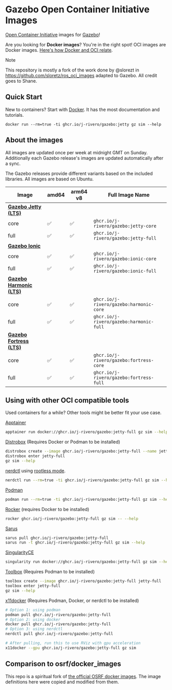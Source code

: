 # Gazebo Open Container Initiative Images

[Open Container Initiative](https://opencontainers.org/) images for [Gazebo](https://gazebosim.org)!


Are you looking for **Docker images**?
You're in the right spot!
OCI images are Docker images.
[Here's how Docker and OCI relate](https://www.docker.com/blog/demystifying-open-container-initiative-oci-specifications/).

> [!NOTE]  
> This repository is mostly a fork of the work done by @slorezt in https://github.com/sloretz/ros_oci_images
> adapted to Gazebo. All credit goes to Shane.

## Quick Start

New to containers? Start with [Docker](https://docs.docker.com/get-docker/). It has the most documentation and tutorials.

```
docker run --rm=true -ti ghcr.io/j-rivero/gazebo:jetty gz sim --help
```

## About the images

All images are updated once per week at midnight GMT on Sunday.
Additionally each Gazebo release's images are updated automatically after a sync.

The Gazebo releases provide different variants based on the included libraries.
All images are based on Ubuntu.

| Image           | amd64 | arm64 v8 | Full Image Name                                |
|-----------------|-------|----------|-----------------------------------------------|
| **[Gazebo Jetty (LTS)](https://gazebosim.org/docs/jetty)** | | | |
| core            | ✅     | ✅        | `ghcr.io/j-rivero/gazebo:jetty-core`           |
| full            | ✅     | ✅        | `ghcr.io/j-rivero/gazebo:jetty-full`           |
| **[Gazebo Ionic](https://gazebosim.org/docs/ionic)** | | | |
| core            | ✅     | ✅        | `ghcr.io/j-rivero/gazebo:ionic-core`           |
| full            | ✅     | ✅        | `ghcr.io/j-rivero/gazebo:ionic-full`           |
| **[Gazebo Harmonic (LTS)](https://gazebosim.org/docs/harmonic)** | | | |
| core            | ✅     | ✅        | `ghcr.io/j-rivero/gazebo:harmonic-core`        |
| full            | ✅     | ✅        | `ghcr.io/j-rivero/gazebo:harmonic-full`        |
| **[Gazebo Fortress (LTS)](https://gazebosim.org/docs/fortress)** | | | |
| core            | ✅     | ✅        | `ghcr.io/j-rivero/gazebo:fortress-core`        |
| full            | ✅     | ✅        | `ghcr.io/j-rivero/gazebo:fortress-full`        |

## Using with other OCI compatible tools

Used containers for a while?
Other tools might be better fit your use case.

[Apptainer](https://apptainer.org/)

```bash
apptainer run docker://ghcr.io/j-rivero/gazebo:jetty-full gz sim --help
```

[Distrobox](https://github.com/89luca89/distrobox) (Requires Docker or Podman to be installed)

```bash
distrobox create --image ghcr.io/j-rivero/gazebo:jetty-full --name jetty-full
distrobox enter jetty-full
gz sim --help
```

[nerdctl](https://github.com/containerd/nerdctl) using [rootless mode](https://github.com/containerd/nerdctl?tab=readme-ov-file#rootless-mode).

```bash
nerdctl run --rm=true -ti ghcr.io/j-rivero/gazebo:jetty-full gz sim --help
```

[Podman](https://podman.io/)

```bash
podman run --rm=true -ti ghcr.io/j-rivero/gazebo:jetty-full gz sim --help
```

[Rocker](https://github.com/osrf/rocker) (requires Docker to be installed)

```bash
rocker ghcr.io/j-rivero/gazebo:jetty-full gz sim -- --help
```

[Sarus](https://sarus.readthedocs.io/en/stable/#)

```bash
sarus pull ghcr.io/j-rivero/gazebo:jetty-full
sarus run -t ghcr.io/j-rivero/gazebo:jetty-full gz sim --help
```

[SingularityCE](https://sylabs.io/singularity/)

```bash
singularity run docker://ghcr.io/j-rivero/gazebo:jetty-full gz sim --help
```

[Toolbox](https://containertoolbx.org/) (Requires Podman to be installed)

```bash
toolbox create --image ghcr.io/j-rivero/gazebo:jetty-full jetty-full
toolbox enter jetty-full
gz sim --help
```

[x11docker](https://github.com/mviereck/x11docker) (Requires Podman, Docker, or nerdctl to be installed)

```bash
# Option 1: using podman
podman pull ghcr.io/j-rivero/gazebo:jetty-full
# Option 2: using docker
docker pull ghcr.io/j-rivero/gazebo:jetty-full
# Option 3: using nerdctl
nerdctl pull ghcr.io/j-rivero/gazebo:jetty-full

# After pulling, run this to use RViz with gpu acceleration
x11docker --gpu ghcr.io/j-rivero/gazebo:jetty-full gz sim
```

## Comparison to osrf/docker_images

This repo is a spiritual fork of [the official OSRF docker images](https://github.com/osrf/docker_images).
The image definitions here were copied and modified from them.
